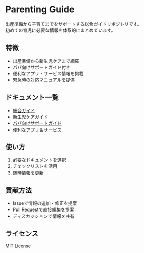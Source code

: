 # Parenting Guide

出産準備から子育てまでをサポートする総合ガイドリポジトリです。  
初めての育児に必要な情報を体系的にまとめています。

## 特徴
- 出産準備から新生児ケアまで網羅
- パパ向けサポートガイド付き
- 便利なアプリ・サービス情報を掲載
- 緊急時の対応マニュアルを提供

## ドキュメント一覧
- [総合ガイド](./docs/general_guide.md)
- [新生児ケアガイド](./checklists/newborn_care.md)
- [パパ向けサポートガイド](./docs/dad_support_guide.md)
- [便利なアプリ＆サービス](./resources/useful_apps_services.md)

## 使い方
1. 必要なドキュメントを選択
2. チェックリストを活用
3. 随時情報を更新

## 貢献方法
- Issueで情報の追加・修正を提案
- Pull Requestで直接編集を提案
- ディスカッションで情報を共有

## ライセンス
MIT License